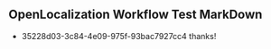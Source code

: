 ## OpenLocalization Workflow Test MarkDown
* 35228d03-3c84-4e09-975f-93bac7927cc4 
thanks!<!--HONumber=Mar16_HO2-->
